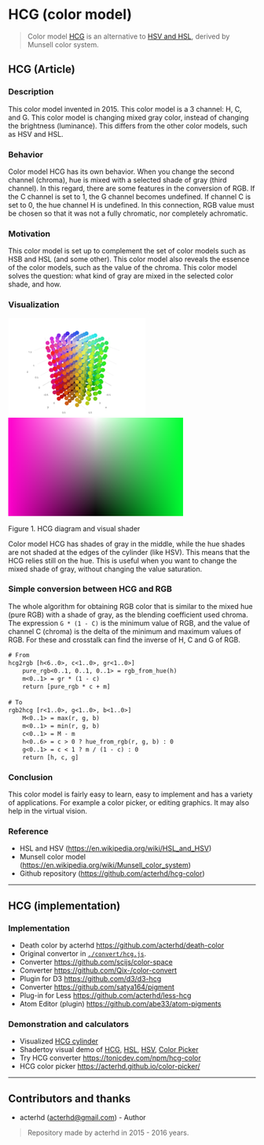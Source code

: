 # HCG (color model)
> Color model [HCG](https://github.com/acterhd/hcg-color/blob/master/convert/hcg.js) is an alternative to [HSV and HSL](https://en.wikipedia.org/wiki/HSL_and_HSV), derived by Munsell color system.

## HCG (Article)

### Description
This color model invented in 2015. This color model is a 3 channel: H, C, and G. This color model is changing mixed gray color, instead of changing the brightness (luminance). This differs from the other color models, such as HSV and HSL.

### Behavior
Color model HCG has its own behavior. When you change the second channel (chroma), hue is mixed with a selected shade of gray (third channel). In this regard, there are some features in the conversion of RGB. If the C channel is set to 1, the G channel becomes undefined. If channel C is set to 0, the hue channel H is undefined. In this connection, RGB value must be chosen so that it was not a fully chromatic, nor completely achromatic.

### Motivation
This color model is set up to complement the set of color models such as HSB and HSL (and some other). This color model also reveals the essence of the color models, such as the value of the chroma. This color model solves the question: what kind of gray are mixed in the selected color shade, and how.

### Visualization
<img src="images/diagram.png" alt="#" height="200"> <img src="images/shader.png" alt="#" height="200">

Figure 1. HCG diagram and visual shader

Color model HCG has shades of gray in the middle, while the hue shades are not shaded at the edges of the cylinder (like HSV). This means that the HCG relies still on the hue. This is useful when you want to change the mixed shade of gray, without changing the value saturation.

### Simple conversion between HCG and RGB

The whole algorithm for obtaining RGB color that is similar to the mixed hue (pure RGB) with a shade of gray, as the blending coefficient used chroma. The expression `G * (1 - C)` is the minimum value of RGB, and the value of channel C (chroma) is the delta of the minimum and maximum values of RGB. For these and crosstalk can find the inverse of H, C and G of RGB.

```
# From
hcg2rgb [h<6..0>, c<1..0>, gr<1..0>]
    pure_rgb<0..1, 0..1, 0..1> = rgb_from_hue(h)
    m<0..1> = gr * (1 - c)
    return [pure_rgb * c + m]

# To
rgb2hcg [r<1..0>, g<1..0>, b<1..0>]
    M<0..1> = max(r, g, b)
    m<0..1> = min(r, g, b)
    c<0..1> = M - m
    h<0..6> = c > 0 ? hue_from_rgb(r, g, b) : 0
    g<0..1> = c < 1 ? m / (1 - c) : 0
    return [h, c, g]
```

### Conclusion
This color model is fairly easy to learn, easy to implement and has a variety of applications. For example a color picker, or editing graphics. It may also help in the virtual vision.

### Reference
-	HSL and HSV (https://en.wikipedia.org/wiki/HSL_and_HSV)
-	Munsell color model (https://en.wikipedia.org/wiki/Munsell_color_system)
-	Github repository (https://github.com/acterhd/hcg-color)


----------
## HCG (implementation)

### Implementation

+ Death color by acterhd https://github.com/acterhd/death-color
+ Original convertor in [`./convert/hcg.js`](https://github.com/acterhd/hcg-color/blob/master/convert/hcg.js).
+ Converter https://github.com/scijs/color-space
+ Converter https://github.com/Qix-/color-convert
+ Plugin for D3 https://github.com/d3/d3-hcg
+ Converter https://github.com/satya164/pigment
+ Plug-in for Less https://github.com/acterhd/less-hcg
+ Atom Editor (plugin) https://github.com/abe33/atom-pigments

### Demonstration and calculators

+ Visualized [HCG cylinder](https://plot.ly/~acterhd/8/)
+ Shadertoy visual demo of [HCG](https://www.shadertoy.com/view/ltSXRV), [HSL](https://www.shadertoy.com/view/XtjXRK), [HSV](https://www.shadertoy.com/view/4dVXDd), [Color Picker](https://www.shadertoy.com/view/ldK3Wh)
+ Try HCG converter https://tonicdev.com/npm/hcg-color
+ HCG color picker https://acterhd.github.io/color-picker/


----------

## Contributors and thanks

- acterhd (acterhd@gmail.com) - Author



> Repository made by acterhd in 2015 - 2016 years.
